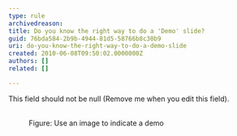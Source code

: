 ```yaml
---
type: rule
archivedreason: 
title: Do you know the right way to do a 'Demo' slide?
guid: 76bda584-2b9b-4944-81d5-58766b8c30b9
uri: do-you-know-the-right-way-to-do-a-demo-slide
created: 2010-06-08T09:50:02.0000000Z
authors: []
related: []

---
```



This field should not be null (Remove me when you edit this field).
<br><excerpt class='endintro'></excerpt><br>

  <dl>
    <dt><img alt="" class="ms-rteCustom-ImageArea" src="/Standards/Communication/RulesToBetterPowerpointPresentations/PublishingImages/demo.gif" /></dt>
    <dd class="ms-rteCustom-FigureNormal">Figure&#58; Use an image to indicate a demo</dd>
</dl>



